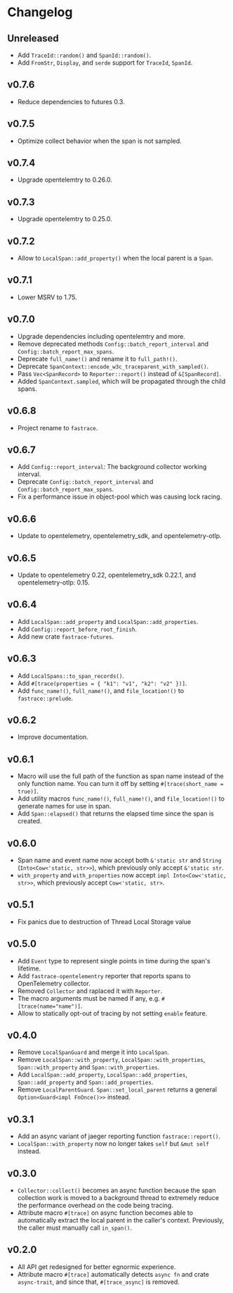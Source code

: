 # Changelog

## Unreleased

- Add `TraceId::random()` and `SpanId::random()`.
- Add `FromStr`, `Display`, and `serde` support for `TraceId`, `SpanId`.

## v0.7.6

- Reduce dependencies to futures 0.3.

## v0.7.5

- Optimize collect behavior when the span is not sampled.

## v0.7.4

- Upgrade opentelemtry to 0.26.0.

## v0.7.3

- Upgrade opentelemtry to 0.25.0.

## v0.7.2

- Allow to `LocalSpan::add_property()` when the local parent is a `Span`.

## v0.7.1

- Lower MSRV to 1.75.

## v0.7.0

- Upgrade dependencies including opentelemtry and more.
- Remove deprecated methods `Config::batch_report_interval` and `Config::batch_report_max_spans`.
- Deprecate `full_name!()` and rename it to `full_path!()`.
- Deprecate `SpanContext::encode_w3c_traceparent_with_sampled()`.
- Pass `Vec<SpanRecord>` to `Reporter::report()` instead of `&[SpanRecord]`.
- Added `SpanContext.sampled`, which will be propagated through the child spans.

## v0.6.8

- Project rename to `fastrace`.

## v0.6.7

- Add `Config::report_interval`: The background collector working interval.
- Deprecate `Config::batch_report_interval` and `Config::batch_report_max_spans`.
- Fix a performance issue in object-pool which was causing lock racing.

## v0.6.6

- Update to opentelemetry, opentelemetry_sdk, and opentelemetry-otlp.

## v0.6.5

- Update to opentelemetry 0.22, opentelemetry_sdk 0.22.1, and opentelemetry-otlp: 0.15.

## v0.6.4

- Add `LocalSpan::add_property` and `LocalSpan::add_properties`.
- Add `Config::report_before_root_finish`.
- Add new crate `fastrace-futures`.

## v0.6.3

- Add `LocalSpans::to_span_records()`.
- Add `#[trace(properties = { "k1": "v1", "k2": "v2" })]`.
- Add  `func_name!()`, `full_name!()`, and `file_location!()` to `fastrace::prelude`.

## v0.6.2

- Improve documentation.

## v0.6.1

- Macro will use the full path of the function as span name instead of the only function name. You can turn it off by setting `#[trace(short_name = true)]`.
- Add utility macros `func_name!()`, `full_name!()`, and `file_location!()` to generate names for use in span.
- Add `Span::elapsed()` that returns the elapsed time since the span is created.

## v0.6.0

- Span name and event name now accept both `&'static str` and `String` (`Into<Cow<'static, str>>`), which previously only accept `&'static str`.
- `with_property` and `with_properties` now accept `impl Into<Cow<'static, str>>`, which previously accept `Cow<'static, str>`.

## v0.5.1

- Fix panics due to destruction of Thread Local Storage value

## v0.5.0

- Add `Event` type to represent single points in time during the span's lifetime.
- Add `fastrace-opentelementry` reporter that reports spans to OpenTelemetry collector.
- Removed `Collector` and raplaced it with `Reporter`.
- The macro arguments must be named if any, e.g. `#[trace(name="name")]`.
- Allow to statically opt-out of tracing by not setting `enable` feature.

## v0.4.0

- Remove `LocalSpanGuard` and merge it into `LocalSpan`.
- Remove `LocalSpan::with_property`, `LocalSpan::with_properties`, `Span::with_property` and `Span::with_properties`.
- Add `LocalSpan::add_property`, `LocalSpan::add_properties`, `Span::add_property` and `Span::add_properties`.
- Remove `LocalParentGuard`. `Span::set_local_parent` returns a general `Option<Guard<impl FnOnce()>>` instead.

## v0.3.1

- Add an async variant of jaeger reporting function `fastrace::report()`.
- `LocalSpan::with_property` now no longer takes `self` but `&mut self` instead.

## v0.3.0

- `Collector::collect()` becomes an async function because the span collection work is moved to a background thread to extremely reduce the performance overhead on the code being tracing.
- Attribute macro `#[trace]` on async function becomes able to automatically extract the local parent in the caller's context. Previously, the caller must manually call `in_span()`.

## v0.2.0

- All API get redesigned for better egnormic experience.
- Attribute macro `#[trace]` automatically detects `async fn` and crate `async-trait`, and since that, `#[trace_async]` is removed.
